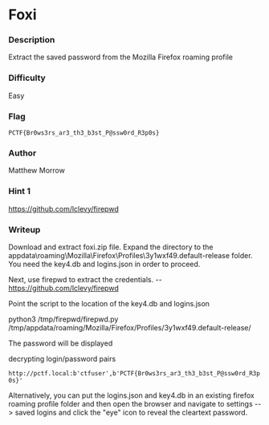 # Foxi

### Description
Extract the saved password from the Mozilla Firefox roaming profile

### Difficulty
Easy

### Flag
`PCTF{Br0ws3rs_ar3_th3_b3st_P@ssw0rd_R3p0s}`


### Author

Matthew Morrow

### Hint 1
https://github.com/lclevy/firepwd

### Writeup

Download and extract foxi.zip file.  Expand the directory to the appdata\roaming\Mozilla\Firefox\Profiles\3y1wxf49.default-release folder.  You need the key4.db and logins.json in order to proceed.  

Next, use firepwd  to extract the credentials. -- https://github.com/lclevy/firepwd 

Point the script to the location of the key4.db and logins.json

python3 /tmp/firepwd/firepwd.py /tmp/appdata/roaming/Mozilla/Firefox/Profiles/3y1wxf49.default-release/

The password will be displayed

decrypting login/password pairs

   `http://pctf.local:b'ctfuser',b'PCTF{Br0ws3rs_ar3_th3_b3st_P@ssw0rd_R3p0s}'`
                        
Alternatively, you can put the logins.json and key4.db in an existing firefox roaming profile folder and then open the browser and navigate to settings --> saved logins and click the "eye" icon to reveal the cleartext password. 


